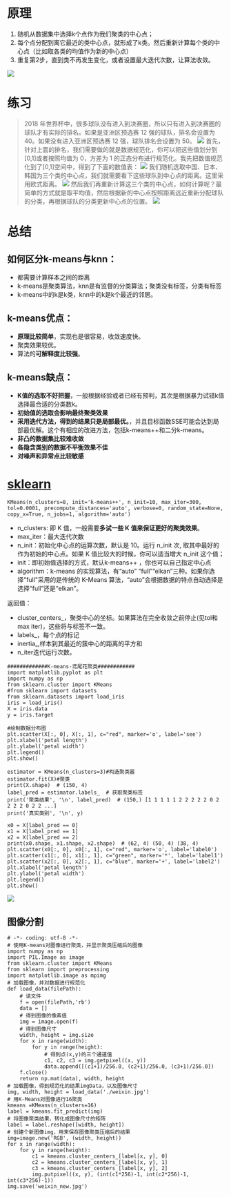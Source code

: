 # 原理
1. 随机从数据集中选择k个点作为我们聚类的中心点；
2. 每个点分配到离它最近的类中心点，就形成了k类。然后重新计算每个类的中心点（比如取各类的均值作为新的中心点）
3. 重复第2步，直到类不再发生变化，或者设置最大迭代次数，让算法收敛。

![](https://upload-images.jianshu.io/upload_images/18339009-b475d3e9b8fdeb16.png?imageMogr2/auto-orient/strip%7CimageView2/2/w/1240)

# 练习
>2018 年世界杯中，很多球队没有进入到决赛圈，所以只有进入到决赛圈的球队才有实际的排名。如果是亚洲区预选赛 12 强的球队，排名会设置为 40。如果没有进入亚洲区预选赛 12 强，球队排名会设置为 50。
![](https://upload-images.jianshu.io/upload_images/18339009-78b68c401b775b26.png?imageMogr2/auto-orient/strip%7CimageView2/2/w/1240)
首先，针对上面的排名，我们需要做的就是数据规范化，你可以把这些值划分到[0,1]或者按照均值为 0，方差为 1 的正态分布进行规范化。我先把数值规范化到了[0,1]空间中，得到了下面的数值表：
![](https://upload-images.jianshu.io/upload_images/18339009-288461ab79e7239f.png?imageMogr2/auto-orient/strip%7CimageView2/2/w/1240)
我们随机选取中国、日本、韩国为三个类的中心点，我们就需要看下这些球队到中心点的距离。这里采用欧式距离。
![](https://upload-images.jianshu.io/upload_images/18339009-57547426cd30b15d.png?imageMogr2/auto-orient/strip%7CimageView2/2/w/1240)
然后我们再重新计算这三个类的中心点，如何计算呢？最简单的方式就是取平均值，然后根据新的中心点按照距离远近重新分配球队的分类，再根据球队的分类更新中心点的位置。
![](https://upload-images.jianshu.io/upload_images/18339009-64d508912300754a.png?imageMogr2/auto-orient/strip%7CimageView2/2/w/1240)





# 总结

## 如何区分k-means与knn：
- 都需要计算样本之间的距离
- k-means是聚类算法，knn是有监督的分类算法；聚类没有标签，分类有标签
- k-means中的k是k类，knn中的k是k个最近的邻居。

## k-means优点：
- **原理比较简单**，实现也是很容易，收敛速度快。
- 聚类效果较优。
- 算法的**可解释度比较强**。

## k-means缺点：
- **K值的选取不好把握**，一般根据经验或者已经有预判，其次是根据暴力试错k值选择最合适的分类数k。
- **初始值的选取会影响最终聚类效果**
- **采用迭代方法，得到的结果只是局部最优。**，并且目标函数SSE可能会达到局部最优解。这个有相应的改进方法，包括k-means++和二分k-means。
- **非凸的数据集比较难收敛**
- **各隐含类别的数据不平衡效果不佳**
- **对噪声和异常点比较敏感**


# [sklearn](https://scikit-learn.org/stable/modules/generated/sklearn.cluster.KMeans.html?highlight=kmeans#sklearn.cluster.KMeans)

```KMeans(n_clusters=8, init='k-means++', n_init=10, max_iter=300, tol=0.0001, precompute_distances='auto', verbose=0, random_state=None, copy_x=True, n_jobs=1, algorithm='auto')```

- n_clusters: 即 K 值，一般需要**多试一些 K 值来保证更好的聚类效果**。
- max_iter：最大迭代次数
- n_init：初始化中心点的运算次数，默认是 10。运行 n_init 次, 取其中最好的作为初始的中心点。如果 K 值比较大的时候，你可以适当增大 n_init 这个值；
- init：即初始值选择的方式，默认k-means++ ，你也可以自己指定中心点
- algorithm：k-means 的实现算法，有“auto” “full”“elkan”三种。如果你选择"full"采用的是传统的 K-Means 算法，“auto”会根据数据的特点自动选择是选择“full”还是“elkan”。

返回值：
- cluster_centers_，聚类中心的坐标。如果算法在完全收敛之前停止(见tol和max iter)，这些将与标签不一致。
- labels_，每个点的标记
- inertia_,样本到其最近的簇中心的距离的平方和
- n_iter迭代运行次数。

```
#############K-means-鸢尾花聚类############
import matplotlib.pyplot as plt
import numpy as np
from sklearn.cluster import KMeans
#from sklearn import datasets
from sklearn.datasets import load_iris
iris = load_iris()
X = iris.data
y = iris.target

#绘制数据分布图
plt.scatter(X[:, 0], X[:, 1], c="red", marker='o', label='see')
plt.xlabel('petal length')
plt.ylabel('petal width')
plt.legend()
plt.show()
 
estimator = KMeans(n_clusters=3)#构造聚类器
estimator.fit(X)#聚类
print(X.shape)  # (150, 4)
label_pred = estimator.labels_  # 获取聚类标签
print('聚类结果', '\n', label_pred)  # (150,) [1 1 1 1 1 2 2 2 2 2 0 2 2 2 2 0 2 2 ...]
print('真实类别', '\n', y)

x0 = X[label_pred == 0]
x1 = X[label_pred == 1]
x2 = X[label_pred == 2]
print(x0.shape, x1.shape, x2.shape)  # (62, 4) (50, 4) (38, 4)
plt.scatter(x0[:, 0], x0[:, 1], c="red", marker='o', label='label0')
plt.scatter(x1[:, 0], x1[:, 1], c="green", marker='*', label='label1')
plt.scatter(x2[:, 0], x2[:, 1], c="blue", marker='+', label='label2')
plt.xlabel('petal length')
plt.ylabel('petal width')
plt.legend()
plt.show()
```

![](https://upload-images.jianshu.io/upload_images/18339009-5c8c4ea6bec6d045.png?imageMogr2/auto-orient/strip%7CimageView2/2/w/1240)


## 图像分割
```
# -*- coding: utf-8 -*-
# 使用K-means对图像进行聚类，并显示聚类压缩后的图像
import numpy as np
import PIL.Image as image
from sklearn.cluster import KMeans
from sklearn import preprocessing
import matplotlib.image as mpimg
# 加载图像，并对数据进行规范化
def load_data(filePath):
    # 读文件
    f = open(filePath,'rb')
    data = []
    # 得到图像的像素值
    img = image.open(f)
    # 得到图像尺寸
    width, height = img.size
    for x in range(width):
        for y in range(height):
            # 得到点(x,y)的三个通道值
            c1, c2, c3 = img.getpixel((x, y))
            data.append([(c1+1)/256.0, (c2+1)/256.0, (c3+1)/256.0])
    f.close()
    return np.mat(data), width, height
# 加载图像，得到规范化的结果imgData，以及图像尺寸
img, width, height = load_data('./weixin.jpg')
# 用K-Means对图像进行16聚类
kmeans =KMeans(n_clusters=16)
label = kmeans.fit_predict(img)
# 将图像聚类结果，转化成图像尺寸的矩阵
label = label.reshape([width, height])
# 创建个新图像img，用来保存图像聚类压缩后的结果
img=image.new('RGB', (width, height))
for x in range(width):
    for y in range(height):
        c1 = kmeans.cluster_centers_[label[x, y], 0]
        c2 = kmeans.cluster_centers_[label[x, y], 1]
        c3 = kmeans.cluster_centers_[label[x, y], 2]
        img.putpixel((x, y), (int(c1*256)-1, int(c2*256)-1, int(c3*256)-1))
img.save('weixin_new.jpg')
```



